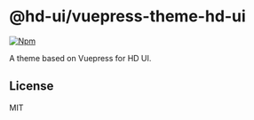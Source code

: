 # @hd-ui/vuepress-theme-hd-ui

[![Npm](https://img.shields.io/npm/v/@hd-ui/vuepress-theme-hd-ui)](https://www.npmjs.com/package/@hd-ui/vuepress-theme-hd-ui)

A theme based on Vuepress for HD UI.

## License

MIT
